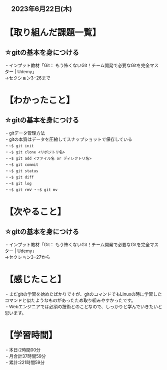 ## 　2023年6月22日(木)
# 【取り組んだ課題一覧】
## ☆gitの基本を身につける
・インプット教材「Git： もう怖くないGit！チーム開発で必要なGitを完全マスター | Udemy」<br>
→セクション3−26まで
# 【わかったこと】
## ☆gitの基本を身につける
・gitデータ管理方法<br>
・gitの本質はデータを圧縮してスナップショットで保存している<br>
・`~$ git init`<br>
・`~$ git clone <リポジトリ名>`<br>
・`~$ git add <ファイル名 or ディレクトリ名>`<br>
・`~$ git commit`<br>
・`~$ git status`<br>
・`~$ git diff`<br>
・`~$ git log`<br>
・`~$ git rm`v
・`~$ git mv`<br>
# 【次やること】
## ☆gitの基本を身につける
・インプット教材「Git： もう怖くないGit！チーム開発で必要なGitを完全マスター | Udemy」<br>
→セクション3−27から
# 【感じたこと】
・まだgitの学習を始めたばかりですが、gitのコマンドでもLinuxの時に学習したコマンドと似たようなものがあったため取り組みやすかったです。<br>
・Webエンジニアでは必須の技術とのことなので、しっかりと学んでいきたいと思います。<br>
# 【学習時間】
・本日:2時間00分<br>
・月合計37時間59分<br>
・累計:221時間59分
